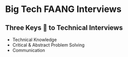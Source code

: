 # Big Tech FAANG Interviews

## Three Keys 🔱 to Technical Interviews

* Technical Knowledge
* Critical & Abstract Problem Solving
* Communication